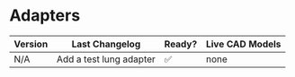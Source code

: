 # Adapters

| Version | Last Changelog | Ready? | Live CAD Models |
| ------- | -------------- | ------ | --------------- |
| N/A | Add a test lung adapter | ✅ | none
